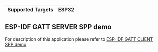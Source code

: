 | Supported Targets | ESP32 |
| ----------------- | ----- |

## ESP-IDF GATT SERVER SPP demo

For description of this application please refer to [ESP-IDF GATT CLIENT SPP demo](../ble_spp_client/README.md)

